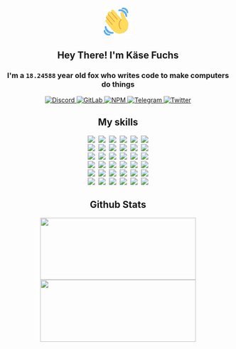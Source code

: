 <div><p align=center><img src=./resources/images/wave.gif width=64px height=64px></p><h2 align=center>Hey There! I'm Käse Fuchs</h2><h3 align=center>I'm a <code>18.24588</code> year old fox who writes code to make computers do things</h3><p align=center><a href=https://discord.com/users/507526681125322772><img alt=Discord src="https://img.shields.io/badge/Discord-5865F2?logo=discord&logoColor=white&style=flat-square#afbe25740612d0241ddb1026a63289f5"> </a><a href=https://gitlab.com/kasefuchs><img alt=GitLab src="https://img.shields.io/badge/GitLab-330F63?logo=gitlab&logoColor=white&style=flat-square#afbe25740612d0241ddb1026a63289f5"> </a><a href=https://npmjs.com/~kasefuchs><img alt=NPM src="https://img.shields.io/badge/NPM-CB3837?logo=npm&logoColor=white&style=flat-square#afbe25740612d0241ddb1026a63289f5"> </a><a href=https://t.me/kasefuchs><img alt=Telegram src="https://img.shields.io/badge/Telegram-2CA5E0?logo=telegram&logoColor=white&style=flat-square#afbe25740612d0241ddb1026a63289f5"> </a><a href=https://twitter.com/kasefuchs><img alt=Twitter src="https://img.shields.io/badge/Twitter-1DA1F2?logo=twitter&logoColor=white&style=flat-square#afbe25740612d0241ddb1026a63289f5"></a></p><h2 align=center>My skills</h2><p align=center><a href=https://aws.amazon.com/ ><picture><source srcset="https://skillicons.dev/icons?i=aws&theme=dark#afbe25740612d0241ddb1026a63289f5" media="(prefers-color-scheme: dark)"><source srcset="https://skillicons.dev/icons?i=aws&theme=light#afbe25740612d0241ddb1026a63289f5" media="(prefers-color-scheme: light), (prefers-color-scheme: no-preference)"><img src="https://skillicons.dev/icons?i=aws&theme=light#afbe25740612d0241ddb1026a63289f5"></picture></a>&nbsp;&nbsp;<a href=https://en.wikipedia.org/wiki/Bash_(Unix_shell)><picture><source srcset="https://skillicons.dev/icons?i=bash&theme=dark#afbe25740612d0241ddb1026a63289f5" media="(prefers-color-scheme: dark)"><source srcset="https://skillicons.dev/icons?i=bash&theme=light#afbe25740612d0241ddb1026a63289f5" media="(prefers-color-scheme: light), (prefers-color-scheme: no-preference)"><img src="https://skillicons.dev/icons?i=bash&theme=light#afbe25740612d0241ddb1026a63289f5"></picture></a>&nbsp;&nbsp;<a href=https://discord.com/developers/docs><picture><source srcset="https://skillicons.dev/icons?i=bots&theme=dark#afbe25740612d0241ddb1026a63289f5" media="(prefers-color-scheme: dark)"><source srcset="https://skillicons.dev/icons?i=bots&theme=light#afbe25740612d0241ddb1026a63289f5" media="(prefers-color-scheme: light), (prefers-color-scheme: no-preference)"><img src="https://skillicons.dev/icons?i=bots&theme=light#afbe25740612d0241ddb1026a63289f5"></picture></a>&nbsp;&nbsp;<a href=https://www.cloudflare.com/ ><picture><source srcset="https://skillicons.dev/icons?i=cloudflare&theme=dark#afbe25740612d0241ddb1026a63289f5" media="(prefers-color-scheme: dark)"><source srcset="https://skillicons.dev/icons?i=cloudflare&theme=light#afbe25740612d0241ddb1026a63289f5" media="(prefers-color-scheme: light), (prefers-color-scheme: no-preference)"><img src="https://skillicons.dev/icons?i=cloudflare&theme=light#afbe25740612d0241ddb1026a63289f5"></picture></a>&nbsp;&nbsp;<a href=https://en.wikipedia.org/wiki/CSS><picture><source srcset="https://skillicons.dev/icons?i=css&theme=dark#afbe25740612d0241ddb1026a63289f5" media="(prefers-color-scheme: dark)"><source srcset="https://skillicons.dev/icons?i=css&theme=light#afbe25740612d0241ddb1026a63289f5" media="(prefers-color-scheme: light), (prefers-color-scheme: no-preference)"><img src="https://skillicons.dev/icons?i=css&theme=light#afbe25740612d0241ddb1026a63289f5"></picture></a>&nbsp;&nbsp;<a href=https://www.docker.com/ ><picture><source srcset="https://skillicons.dev/icons?i=docker&theme=dark#afbe25740612d0241ddb1026a63289f5" media="(prefers-color-scheme: dark)"><source srcset="https://skillicons.dev/icons?i=docker&theme=light#afbe25740612d0241ddb1026a63289f5" media="(prefers-color-scheme: light), (prefers-color-scheme: no-preference)"><img src="https://skillicons.dev/icons?i=docker&theme=light#afbe25740612d0241ddb1026a63289f5"></picture></a><br><a href=https://www.electronjs.org/ ><picture><source srcset="https://skillicons.dev/icons?i=electron&theme=dark#afbe25740612d0241ddb1026a63289f5" media="(prefers-color-scheme: dark)"><source srcset="https://skillicons.dev/icons?i=electron&theme=light#afbe25740612d0241ddb1026a63289f5" media="(prefers-color-scheme: light), (prefers-color-scheme: no-preference)"><img src="https://skillicons.dev/icons?i=electron&theme=light#afbe25740612d0241ddb1026a63289f5"></picture></a>&nbsp;&nbsp;<a href=https://expressjs.com/ ><picture><source srcset="https://skillicons.dev/icons?i=express&theme=dark#afbe25740612d0241ddb1026a63289f5" media="(prefers-color-scheme: dark)"><source srcset="https://skillicons.dev/icons?i=express&theme=light#afbe25740612d0241ddb1026a63289f5" media="(prefers-color-scheme: light), (prefers-color-scheme: no-preference)"><img src="https://skillicons.dev/icons?i=express&theme=light#afbe25740612d0241ddb1026a63289f5"></picture></a>&nbsp;&nbsp;<a href=https://www.figma.com/ ><picture><source srcset="https://skillicons.dev/icons?i=figma&theme=dark#afbe25740612d0241ddb1026a63289f5" media="(prefers-color-scheme: dark)"><source srcset="https://skillicons.dev/icons?i=figma&theme=light#afbe25740612d0241ddb1026a63289f5" media="(prefers-color-scheme: light), (prefers-color-scheme: no-preference)"><img src="https://skillicons.dev/icons?i=figma&theme=light#afbe25740612d0241ddb1026a63289f5"></picture></a>&nbsp;&nbsp;<a href=https://firebase.google.com/ ><picture><source srcset="https://skillicons.dev/icons?i=firebase&theme=dark#afbe25740612d0241ddb1026a63289f5" media="(prefers-color-scheme: dark)"><source srcset="https://skillicons.dev/icons?i=firebase&theme=light#afbe25740612d0241ddb1026a63289f5" media="(prefers-color-scheme: light), (prefers-color-scheme: no-preference)"><img src="https://skillicons.dev/icons?i=firebase&theme=light#afbe25740612d0241ddb1026a63289f5"></picture></a>&nbsp;&nbsp;<a href=https://flask.palletsprojects.com/ ><picture><source srcset="https://skillicons.dev/icons?i=flask&theme=dark#afbe25740612d0241ddb1026a63289f5" media="(prefers-color-scheme: dark)"><source srcset="https://skillicons.dev/icons?i=flask&theme=light#afbe25740612d0241ddb1026a63289f5" media="(prefers-color-scheme: light), (prefers-color-scheme: no-preference)"><img src="https://skillicons.dev/icons?i=flask&theme=light#afbe25740612d0241ddb1026a63289f5"></picture></a>&nbsp;&nbsp;<a href=https://cloud.google.com/ ><picture><source srcset="https://skillicons.dev/icons?i=gcp&theme=dark#afbe25740612d0241ddb1026a63289f5" media="(prefers-color-scheme: dark)"><source srcset="https://skillicons.dev/icons?i=gcp&theme=light#afbe25740612d0241ddb1026a63289f5" media="(prefers-color-scheme: light), (prefers-color-scheme: no-preference)"><img src="https://skillicons.dev/icons?i=gcp&theme=light#afbe25740612d0241ddb1026a63289f5"></picture></a><br><a href=https://git-scm.com/ ><picture><source srcset="https://skillicons.dev/icons?i=git&theme=dark#afbe25740612d0241ddb1026a63289f5" media="(prefers-color-scheme: dark)"><source srcset="https://skillicons.dev/icons?i=git&theme=light#afbe25740612d0241ddb1026a63289f5" media="(prefers-color-scheme: light), (prefers-color-scheme: no-preference)"><img src="https://skillicons.dev/icons?i=git&theme=light#afbe25740612d0241ddb1026a63289f5"></picture></a>&nbsp;&nbsp;<a href=https://github.com/ ><picture><source srcset="https://skillicons.dev/icons?i=github&theme=dark#afbe25740612d0241ddb1026a63289f5" media="(prefers-color-scheme: dark)"><source srcset="https://skillicons.dev/icons?i=github&theme=light#afbe25740612d0241ddb1026a63289f5" media="(prefers-color-scheme: light), (prefers-color-scheme: no-preference)"><img src="https://skillicons.dev/icons?i=github&theme=light#afbe25740612d0241ddb1026a63289f5"></picture></a>&nbsp;&nbsp;<a href=https://gitlab.com/ ><picture><source srcset="https://skillicons.dev/icons?i=gitlab&theme=dark#afbe25740612d0241ddb1026a63289f5" media="(prefers-color-scheme: dark)"><source srcset="https://skillicons.dev/icons?i=gitlab&theme=light#afbe25740612d0241ddb1026a63289f5" media="(prefers-color-scheme: light), (prefers-color-scheme: no-preference)"><img src="https://skillicons.dev/icons?i=gitlab&theme=light#afbe25740612d0241ddb1026a63289f5"></picture></a>&nbsp;&nbsp;<a href=https://www.heroku.com/ ><picture><source srcset="https://skillicons.dev/icons?i=heroku&theme=dark#afbe25740612d0241ddb1026a63289f5" media="(prefers-color-scheme: dark)"><source srcset="https://skillicons.dev/icons?i=heroku&theme=light#afbe25740612d0241ddb1026a63289f5" media="(prefers-color-scheme: light), (prefers-color-scheme: no-preference)"><img src="https://skillicons.dev/icons?i=heroku&theme=light#afbe25740612d0241ddb1026a63289f5"></picture></a>&nbsp;&nbsp;<a href=https://en.wikipedia.org/wiki/HTML><picture><source srcset="https://skillicons.dev/icons?i=html&theme=dark#afbe25740612d0241ddb1026a63289f5" media="(prefers-color-scheme: dark)"><source srcset="https://skillicons.dev/icons?i=html&theme=light#afbe25740612d0241ddb1026a63289f5" media="(prefers-color-scheme: light), (prefers-color-scheme: no-preference)"><img src="https://skillicons.dev/icons?i=html&theme=light#afbe25740612d0241ddb1026a63289f5"></picture></a>&nbsp;&nbsp;<a href=https://en.wikipedia.org/wiki/JavaScript><picture><source srcset="https://skillicons.dev/icons?i=js&theme=dark#afbe25740612d0241ddb1026a63289f5" media="(prefers-color-scheme: dark)"><source srcset="https://skillicons.dev/icons?i=js&theme=light#afbe25740612d0241ddb1026a63289f5" media="(prefers-color-scheme: light), (prefers-color-scheme: no-preference)"><img src="https://skillicons.dev/icons?i=js&theme=light#afbe25740612d0241ddb1026a63289f5"></picture></a><br><a href=https://en.wikipedia.org/wiki/Linux><picture><source srcset="https://skillicons.dev/icons?i=linux&theme=dark#afbe25740612d0241ddb1026a63289f5" media="(prefers-color-scheme: dark)"><source srcset="https://skillicons.dev/icons?i=linux&theme=light#afbe25740612d0241ddb1026a63289f5" media="(prefers-color-scheme: light), (prefers-color-scheme: no-preference)"><img src="https://skillicons.dev/icons?i=linux&theme=light#afbe25740612d0241ddb1026a63289f5"></picture></a>&nbsp;&nbsp;<a href=https://mui.com/ ><picture><source srcset="https://skillicons.dev/icons?i=materialui&theme=dark#afbe25740612d0241ddb1026a63289f5" media="(prefers-color-scheme: dark)"><source srcset="https://skillicons.dev/icons?i=materialui&theme=light#afbe25740612d0241ddb1026a63289f5" media="(prefers-color-scheme: light), (prefers-color-scheme: no-preference)"><img src="https://skillicons.dev/icons?i=materialui&theme=light#afbe25740612d0241ddb1026a63289f5"></picture></a>&nbsp;&nbsp;<a href=https://en.wikipedia.org/wiki/Markdown><picture><source srcset="https://skillicons.dev/icons?i=md&theme=dark#afbe25740612d0241ddb1026a63289f5" media="(prefers-color-scheme: dark)"><source srcset="https://skillicons.dev/icons?i=md&theme=light#afbe25740612d0241ddb1026a63289f5" media="(prefers-color-scheme: light), (prefers-color-scheme: no-preference)"><img src="https://skillicons.dev/icons?i=md&theme=light#afbe25740612d0241ddb1026a63289f5"></picture></a>&nbsp;&nbsp;<a href=https://www.mongodb.com/ ><picture><source srcset="https://skillicons.dev/icons?i=mongodb&theme=dark#afbe25740612d0241ddb1026a63289f5" media="(prefers-color-scheme: dark)"><source srcset="https://skillicons.dev/icons?i=mongodb&theme=light#afbe25740612d0241ddb1026a63289f5" media="(prefers-color-scheme: light), (prefers-color-scheme: no-preference)"><img src="https://skillicons.dev/icons?i=mongodb&theme=light#afbe25740612d0241ddb1026a63289f5"></picture></a>&nbsp;&nbsp;<a href=https://www.mysql.com/ ><picture><source srcset="https://skillicons.dev/icons?i=mysql&theme=dark#afbe25740612d0241ddb1026a63289f5" media="(prefers-color-scheme: dark)"><source srcset="https://skillicons.dev/icons?i=mysql&theme=light#afbe25740612d0241ddb1026a63289f5" media="(prefers-color-scheme: light), (prefers-color-scheme: no-preference)"><img src="https://skillicons.dev/icons?i=mysql&theme=light#afbe25740612d0241ddb1026a63289f5"></picture></a>&nbsp;&nbsp;<a href=https://nextjs.org/ ><picture><source srcset="https://skillicons.dev/icons?i=nextjs&theme=dark#afbe25740612d0241ddb1026a63289f5" media="(prefers-color-scheme: dark)"><source srcset="https://skillicons.dev/icons?i=nextjs&theme=light#afbe25740612d0241ddb1026a63289f5" media="(prefers-color-scheme: light), (prefers-color-scheme: no-preference)"><img src="https://skillicons.dev/icons?i=nextjs&theme=light#afbe25740612d0241ddb1026a63289f5"></picture></a><br><a href=https://nodejs.org/en/ ><picture><source srcset="https://skillicons.dev/icons?i=nodejs&theme=dark#afbe25740612d0241ddb1026a63289f5" media="(prefers-color-scheme: dark)"><source srcset="https://skillicons.dev/icons?i=nodejs&theme=light#afbe25740612d0241ddb1026a63289f5" media="(prefers-color-scheme: light), (prefers-color-scheme: no-preference)"><img src="https://skillicons.dev/icons?i=nodejs&theme=light#afbe25740612d0241ddb1026a63289f5"></picture></a>&nbsp;&nbsp;<a href=https://www.postgresql.org/ ><picture><source srcset="https://skillicons.dev/icons?i=postgres&theme=dark#afbe25740612d0241ddb1026a63289f5" media="(prefers-color-scheme: dark)"><source srcset="https://skillicons.dev/icons?i=postgres&theme=light#afbe25740612d0241ddb1026a63289f5" media="(prefers-color-scheme: light), (prefers-color-scheme: no-preference)"><img src="https://skillicons.dev/icons?i=postgres&theme=light#afbe25740612d0241ddb1026a63289f5"></picture></a>&nbsp;&nbsp;<a href=https://learn.microsoft.com/en-us/powershell/ ><picture><source srcset="https://skillicons.dev/icons?i=powershell&theme=dark#afbe25740612d0241ddb1026a63289f5" media="(prefers-color-scheme: dark)"><source srcset="https://skillicons.dev/icons?i=powershell&theme=light#afbe25740612d0241ddb1026a63289f5" media="(prefers-color-scheme: light), (prefers-color-scheme: no-preference)"><img src="https://skillicons.dev/icons?i=powershell&theme=light#afbe25740612d0241ddb1026a63289f5"></picture></a>&nbsp;&nbsp;<a href=https://www.python.org/ ><picture><source srcset="https://skillicons.dev/icons?i=py&theme=dark#afbe25740612d0241ddb1026a63289f5" media="(prefers-color-scheme: dark)"><source srcset="https://skillicons.dev/icons?i=py&theme=light#afbe25740612d0241ddb1026a63289f5" media="(prefers-color-scheme: light), (prefers-color-scheme: no-preference)"><img src="https://skillicons.dev/icons?i=py&theme=light#afbe25740612d0241ddb1026a63289f5"></picture></a>&nbsp;&nbsp;<a href=https://www.raspberrypi.org/ ><picture><source srcset="https://skillicons.dev/icons?i=raspberrypi&theme=dark#afbe25740612d0241ddb1026a63289f5" media="(prefers-color-scheme: dark)"><source srcset="https://skillicons.dev/icons?i=raspberrypi&theme=light#afbe25740612d0241ddb1026a63289f5" media="(prefers-color-scheme: light), (prefers-color-scheme: no-preference)"><img src="https://skillicons.dev/icons?i=raspberrypi&theme=light#afbe25740612d0241ddb1026a63289f5"></picture></a>&nbsp;&nbsp;<a href=https://reactjs.org/ ><picture><source srcset="https://skillicons.dev/icons?i=react&theme=dark#afbe25740612d0241ddb1026a63289f5" media="(prefers-color-scheme: dark)"><source srcset="https://skillicons.dev/icons?i=react&theme=light#afbe25740612d0241ddb1026a63289f5" media="(prefers-color-scheme: light), (prefers-color-scheme: no-preference)"><img src="https://skillicons.dev/icons?i=react&theme=light#afbe25740612d0241ddb1026a63289f5"></picture></a><br><a href=https://redux.js.org/ ><picture><source srcset="https://skillicons.dev/icons?i=redux&theme=dark#afbe25740612d0241ddb1026a63289f5" media="(prefers-color-scheme: dark)"><source srcset="https://skillicons.dev/icons?i=redux&theme=light#afbe25740612d0241ddb1026a63289f5" media="(prefers-color-scheme: light), (prefers-color-scheme: no-preference)"><img src="https://skillicons.dev/icons?i=redux&theme=light#afbe25740612d0241ddb1026a63289f5"></picture></a>&nbsp;&nbsp;<a href=https://en.wikipedia.org/wiki/Regular_expression><picture><source srcset="https://skillicons.dev/icons?i=regex&theme=dark#afbe25740612d0241ddb1026a63289f5" media="(prefers-color-scheme: dark)"><source srcset="https://skillicons.dev/icons?i=regex&theme=light#afbe25740612d0241ddb1026a63289f5" media="(prefers-color-scheme: light), (prefers-color-scheme: no-preference)"><img src="https://skillicons.dev/icons?i=regex&theme=light#afbe25740612d0241ddb1026a63289f5"></picture></a>&nbsp;&nbsp;<a href=https://en.wikipedia.org/wiki/Sass_(stylesheet_language)><picture><source srcset="https://skillicons.dev/icons?i=sass&theme=dark#afbe25740612d0241ddb1026a63289f5" media="(prefers-color-scheme: dark)"><source srcset="https://skillicons.dev/icons?i=sass&theme=light#afbe25740612d0241ddb1026a63289f5" media="(prefers-color-scheme: light), (prefers-color-scheme: no-preference)"><img src="https://skillicons.dev/icons?i=sass&theme=light#afbe25740612d0241ddb1026a63289f5"></picture></a>&nbsp;&nbsp;<a href=https://www.typescriptlang.org/ ><picture><source srcset="https://skillicons.dev/icons?i=ts&theme=dark#afbe25740612d0241ddb1026a63289f5" media="(prefers-color-scheme: dark)"><source srcset="https://skillicons.dev/icons?i=ts&theme=light#afbe25740612d0241ddb1026a63289f5" media="(prefers-color-scheme: light), (prefers-color-scheme: no-preference)"><img src="https://skillicons.dev/icons?i=ts&theme=light#afbe25740612d0241ddb1026a63289f5"></picture></a>&nbsp;&nbsp;<a href=https://unity.com/ ><picture><source srcset="https://skillicons.dev/icons?i=unity&theme=dark#afbe25740612d0241ddb1026a63289f5" media="(prefers-color-scheme: dark)"><source srcset="https://skillicons.dev/icons?i=unity&theme=light#afbe25740612d0241ddb1026a63289f5" media="(prefers-color-scheme: light), (prefers-color-scheme: no-preference)"><img src="https://skillicons.dev/icons?i=unity&theme=light#afbe25740612d0241ddb1026a63289f5"></picture></a>&nbsp;&nbsp;<a href=https://workers.cloudflare.com/ ><picture><source srcset="https://skillicons.dev/icons?i=workers&theme=dark#afbe25740612d0241ddb1026a63289f5" media="(prefers-color-scheme: dark)"><source srcset="https://skillicons.dev/icons?i=workers&theme=light#afbe25740612d0241ddb1026a63289f5" media="(prefers-color-scheme: light), (prefers-color-scheme: no-preference)"><img src="https://skillicons.dev/icons?i=workers&theme=light#afbe25740612d0241ddb1026a63289f5"></picture></a><br></p><h2 align=center>Github Stats</h2><p align=center><picture><source srcset="https://github-readme-stats-kasefuchs.vercel.app/api/?count_private=true&hide_border=true&hide_rank=true&line_height=20&hide_title=true&username=Kasefuchs&theme=dark#afbe25740612d0241ddb1026a63289f5" media="(prefers-color-scheme: dark)"><source srcset="https://github-readme-stats-kasefuchs.vercel.app/api/?count_private=true&hide_border=true&hide_rank=true&line_height=20&hide_title=true&username=Kasefuchs&theme=light#afbe25740612d0241ddb1026a63289f5" media="(prefers-color-scheme: light), (prefers-color-scheme: no-preference)"><img align=middle width=350 height=140 src="https://github-readme-stats-kasefuchs.vercel.app/api/?count_private=true&hide_border=true&hide_rank=true&line_height=20&hide_title=true&username=Kasefuchs&theme=light#afbe25740612d0241ddb1026a63289f5"></picture><picture><source srcset="https://github-readme-stats-kasefuchs.vercel.app/api/top-langs/?count_private=true&hide_border=true&layout=compact&username=Kasefuchs&theme=dark#afbe25740612d0241ddb1026a63289f5" media="(prefers-color-scheme: dark)"><source srcset="https://github-readme-stats-kasefuchs.vercel.app/api/top-langs/?count_private=true&hide_border=true&layout=compact&username=Kasefuchs&theme=light#afbe25740612d0241ddb1026a63289f5" media="(prefers-color-scheme: light), (prefers-color-scheme: no-preference)"><img align=middle width=350 height=140 src="https://github-readme-stats-kasefuchs.vercel.app/api/top-langs/?count_private=true&hide_border=true&layout=compact&username=Kasefuchs&theme=light#afbe25740612d0241ddb1026a63289f5"></picture></p><img src="https://hit.yhype.me/github/profile?user_id=64592097#afbe25740612d0241ddb1026a63289f5" alt=""></div>